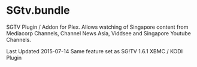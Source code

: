 SGtv.bundle
===========

SGTV Plugin / Addon for Plex. Allows watching of Singapore content from Mediacorp Channels, Channel News Asia, Viddsee and Singapore Youtube Channels.

Last Updated 2015-07-14
Same feature set as SG!TV 1.6.1 XBMC / KODI Plugin

